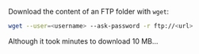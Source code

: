 Download the content of an FTP folder with `wget`:

```bash
wget --user=<username> --ask-password -r ftp://<url>
```

Although it took minutes to download 10 MB...
